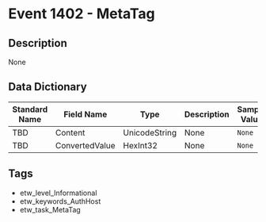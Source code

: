 # Event 1402 - MetaTag

## Description
None

## Data Dictionary
|Standard Name|Field Name|Type|Description|Sample Value|
|---|---|---|---|---|
|TBD|Content|UnicodeString|None|`None`|
|TBD|ConvertedValue|HexInt32|None|`None`|

## Tags
* etw_level_Informational
* etw_keywords_AuthHost
* etw_task_MetaTag